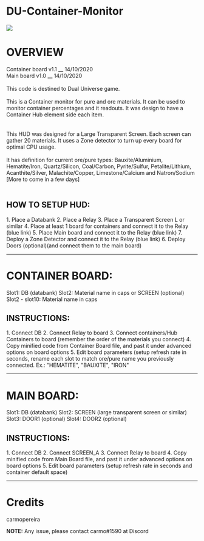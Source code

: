 # DU-Container-Monitor

<img src="https://github.com/carmopereira/DU-Container-Monitor/blob/main/main_screen.jpg" />

<h1>OVERVIEW</h1>
Container board v1.1 __ 14/10/2020<br>
Main board v1.0 __ 14/10/2020<br>
<br>
This code is destined to Dual Universe game.<br><br>
This is a Container monitor for pure and ore materials. It can be used to monitor container percentages and it readouts. It was design to have a Container Hub element side each item.<br>
<br><br>
This HUD was designed for a Large Transparent Screen. Each screen can gather 20 materials. It uses a Zone detector to turn up every board for optimal CPU usage.<br><br>
It has definition for current ore/pure types: Bauxite/Aluminium, Hematite/Iron, Quartz/Silicon, Coal/Carbon, Pyrite/Sulfur, Petalite/Lithium, Acanthite/Silver, Malachite/Copper, Limestone/Calcium and Natron/Sodium  [More to come in a few days]
<br><br>
<h2>HOW TO SETUP HUD:</h2>
1. Place a Databank
2. Place a Relay
3. Place a Transparent Screen L or similar
4. Place at least 1 board for containers and connect it to the Relay (blue link)
5. Place Main board and connect it to the Relay (blue link)
7. Deploy a Zone Detector and connect it to the Relay (blue link)
6. Deploy Doors (optional)(and connect them to the main board)

-----------------------------

<h1>CONTAINER BOARD:</h1>
Slot1: DB (databank)
Slot2: Material name in caps or SCREEN (optional)
Slot2 - slot10: Material name in caps

<h2>INSTRUCTIONS:</h2>
1. Connect DB
2. Connect Relay to board
3. Connect containers/Hub Containers to board (remember the order of the materials you connect)
4. Copy minified code from Container Board file, and past it under advanced options on board options
5. Edit board parameters (setup refresh rate in seconds, rename each slot to match ore/pure name you previously connected. Ex.: "HEMATITE", "BAUXITE", "IRON"

-----------------------------

<h1>MAIN BOARD:</h1>
Slot1: DB (databank)
Slot2: SCREEN (large transparent screen or similar)
Slot3: DOOR1 (optional)
Slot4: DOOR2 (optional)

<h2>INSTRUCTIONS:</h2>
1. Connect DB
2. Connect SCREEN_A
3. Connect Relay to board
4. Copy minified code from Main Board file, and past it under advanced options on board options
5. Edit board parameters (setup refresh rate in seconds and container default space)


-----------------------------

<h1>Credits</h1>
carmopereira

<b>NOTE:</b> Any issue, please contact carmo#1590 at Discord
